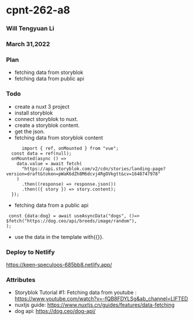 # cpnt-262-a8
### Will Tengyuan Li
### March 31,2022
### Plan 
- fetching data from storyblok
- fetching data from public api
### Todo
- create a nuxt 3 project
- install storyblok
- connect storyblok to nuxt.
- create a storyblok content.
- get the json.
- fetching data from storyblok content
``` 
      import { ref, onMounted } from "vue";
  const data = ref(null);
  onMounted(async () => 
    data.value = await fetch(
      "https://api.storyblok.com/v2/cdn/stories/landing-page?version=draft&token=pWaK6dZh8M6dcvj4RgOVkgtt&cv=1648747978"
    )
      .then((response) => response.json())
      .then(({ story }) => story.content);
  });
 ``` 
 - fetching data from a public api
 ``` 
  const {data:dog} = await useAsyncData("dogs", ()=> 
$fetch("https://dog.ceo/api/breeds/image/random"),
);
``` 
- use the data in the template with{{}}.
### Deploy to Netlify
https://keen-speculoos-685bb8.netlify.app/
### Attributes
- Storyblok Tutorial #1: Fetching data from youtube : https://www.youtube.com/watch?v=-fQB8FDYLSg&ab_channel=LIFTED
- nuxtjs guide: https://www.nuxtjs.cn/guides/features/data-fetching
- dog api: https://dog.ceo/dog-api/
